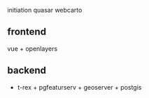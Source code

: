 initiation quasar webcarto

## frontend
vue + openlayers

## backend
- t-rex + pgfeaturserv + geoserver + postgis
